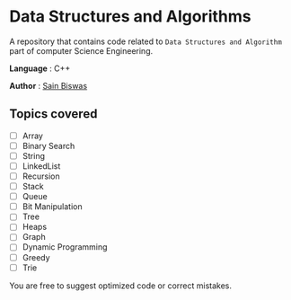 # Data Structures and Algorithms

A repository that contains code related to `Data Structures and Algorithm` part of computer Science Engineering.

**Language** : C++

**Author** : [Sain Biswas](https://github.com/Sain-Biswas)

## Topics covered

- [ ] Array
- [ ] Binary Search
- [ ] String
- [ ] LinkedList
- [ ] Recursion
- [ ] Stack
- [ ] Queue
- [ ] Bit Manipulation
- [ ] Tree
- [ ] Heaps
- [ ] Graph
- [ ] Dynamic Programming
- [ ] Greedy
- [ ] Trie

You are free to suggest optimized code or correct mistakes.